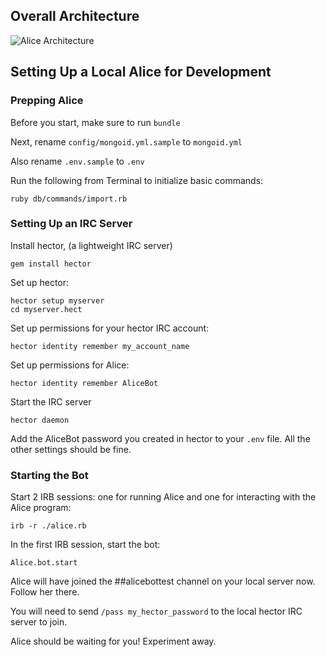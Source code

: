 ## Overall Architecture

![Alice Architecture](https://github.com/CoralineAda/alice/blob/master/doc/architecture.png)

## Setting Up a Local Alice for Development

### Prepping Alice

Before you start, make sure to run `bundle`

Next, rename `config/mongoid.yml.sample` to `mongoid.yml`

Also rename `.env.sample` to `.env`

Run the following from Terminal to initialize basic commands:

    ruby db/commands/import.rb

### Setting Up an IRC Server

Install hector,  (a lightweight IRC server)

    gem install hector

Set up hector:

    hector setup myserver
    cd myserver.hect

Set up permissions for your hector IRC account:

    hector identity remember my_account_name

Set up permissions for Alice:

    hector identity remember AliceBot

Start the IRC server

    hector daemon

Add the AliceBot password you created in hector to your `.env` file. All the other settings should be fine.

### Starting the Bot

Start 2 IRB sessions: one for running Alice and one for interacting with the Alice program:

    irb -r ./alice.rb

In the first IRB session, start the bot:

    Alice.bot.start

Alice will have joined the ##alicebottest channel on your local server now. Follow her there.

You will need to send `/pass my_hector_password` to the local hector IRC server to join.

Alice should be waiting for you! Experiment away.


